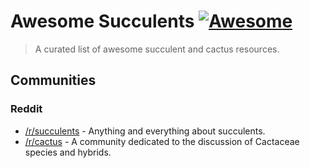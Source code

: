 # Awesome Succulents [![Awesome](https://cdn.rawgit.com/sindresorhus/awesome/d7305f38d29fed78fa85652e3a63e154dd8e8829/media/badge.svg)](https://github.com/sindresorhus/awesome)

> A curated list of awesome succulent and cactus resources.

## Communities

### Reddit
- [/r/succulents](https://www.reddit.com/r/succulents/) - Anything and everything about succulents.
- [/r/cactus](https://www.reddit.com/r/cactus) - A community dedicated to the discussion of Cactaceae species and hybrids.
